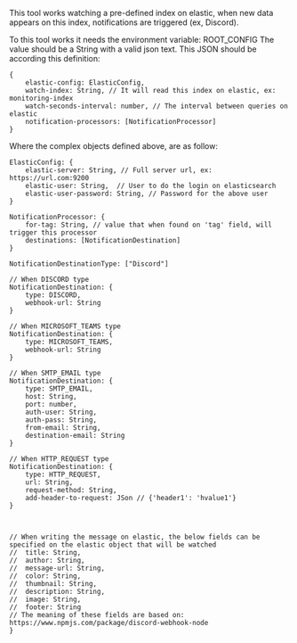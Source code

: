 This tool works watching a pre-defined index on elastic, when new data appears on this index, notifications are triggered (ex, Discord).

To this tool works it needs the environment variable: ROOT_CONFIG
The value should be a String with a valid json text. This JSON should be according this definition:

```
{
	elastic-config: ElasticConfig,
	watch-index: String, // It will read this index on elastic, ex: monitoring-index
	watch-seconds-interval: number, // The interval between queries on elastic
	notification-processors: [NotificationProcessor]
}
```
Where the complex objects defined above, are as follow:
```
ElasticConfig: {
	elastic-server: String, // Full server url, ex: https://url.com:9200
	elastic-user: String,  // User to do the login on elasticsearch
	elastic-user-password: String, // Password for the above user
}

NotificationProcessor: {
	for-tag: String, // value that when found on 'tag' field, will trigger this processor
	destinations: [NotificationDestination]
}

NotificationDestinationType: ["Discord"]

// When DISCORD type
NotificationDestination: {
    type: DISCORD,
    webhook-url: String
}
    
// When MICROSOFT_TEAMS type
NotificationDestination: {
    type: MICROSOFT_TEAMS,
    webhook-url: String
}

// When SMTP_EMAIL type
NotificationDestination: {
    type: SMTP_EMAIL,
    host: String,
    port: number,
    auth-user: String,
    auth-pass: String,
    from-email: String,
    destination-email: String
}

// When HTTP_REQUEST type
NotificationDestination: {
    type: HTTP_REQUEST,
    url: String,
    request-method: String,
    add-header-to-request: JSon // {'header1': 'hvalue1'}
}



// When writing the message on elastic, the below fields can be specified on the elastic object that will be watched
//  title: String,
//  author: String,
//  message-url: String,
//  color: String,
//  thumbnail: String,
//  description: String,
//  image: String,
//  footer: String
// The meaning of these fields are based on: https://www.npmjs.com/package/discord-webhook-node
}
```